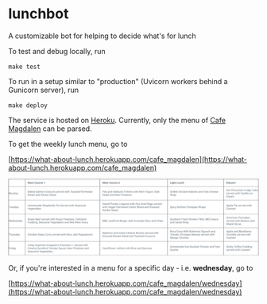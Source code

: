# lunchbot
A customizable bot for helping to decide what's for lunch

To test and debug locally, run

    make test
    
To run in a setup similar to "production" (Uvicorn workers behind a Gunicorn server), run

    make deploy

The service is hosted on [Heroku](https://what-about-lunch.herokuapp.com). Currently, only the menu of [Cafe Magdalen](https://www.oxfordsp.com/parklife/magdalen-centre/) can be parsed.

To get the weekly lunch menu, go to 

[https://what-about-lunch.herokuapp.com/cafe_magdalen](https://what-about-lunch.herokuapp.com/cafe_magdalen)

![](./examples/magdalen-lunch.png)

Or, if you're interested in a menu for a specific day - i.e. **wednesday**, go to 

[https://what-about-lunch.herokuapp.com/cafe_magdalen/wednesday](https://what-about-lunch.herokuapp.com/cafe_magdalen/wednesday)

